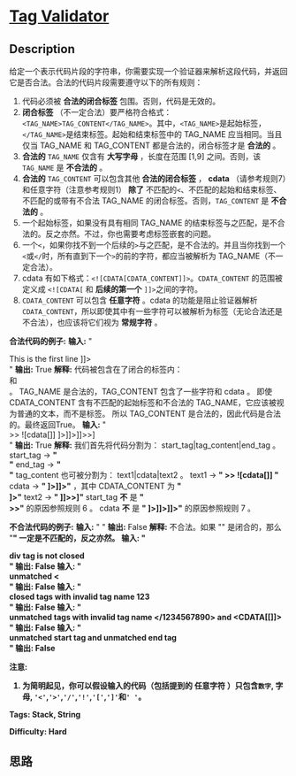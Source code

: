 # [Tag Validator][title]

## Description

给定一个表示代码片段的字符串，你需要实现一个验证器来解析这段代码，并返回它是否合法。合法的代码片段需要遵守以下的所有规则：

  1. 代码必须被 **合法的闭合标签** 包围。否则，代码是无效的。
  2. **闭合标签** （不一定合法）要严格符合格式：`<TAG_NAME>TAG_CONTENT</TAG_NAME>`。其中，`<TAG_NAME>`是起始标签，`</TAG_NAME>`是结束标签。起始和结束标签中的 TAG_NAME 应当相同。当且仅当 TAG_NAME 和 TAG_CONTENT 都是合法的，闭合标签才是 **合法的** 。
  3. **合法的**  `TAG_NAME` 仅含有 **大写字母** ，长度在范围 [1,9] 之间。否则，该 `TAG_NAME` 是 **不合法的** 。
  4. **合法的**  `TAG_CONTENT` 可以包含其他 **合法的闭合标签** ， **cdata**  （请参考规则7）和任意字符（注意参考规则1） **除了** 不匹配的`<`、不匹配的起始和结束标签、不匹配的或带有不合法 TAG_NAME 的闭合标签。否则，`TAG_CONTENT` 是 **不合法的** 。
  5. 一个起始标签，如果没有具有相同 TAG_NAME 的结束标签与之匹配，是不合法的。反之亦然。不过，你也需要考虑标签嵌套的问题。
  6. 一个`<`，如果你找不到一个后续的`>`与之匹配，是不合法的。并且当你找到一个`<`或`</`时，所有直到下一个`>`的前的字符，都应当被解析为 TAG_NAME（不一定合法）。
  7. cdata 有如下格式：`<![CDATA[CDATA_CONTENT]]>`。`CDATA_CONTENT` 的范围被定义成 `<![CDATA[` 和 **后续的第一个**  `]]>`之间的字符。
  8. `CDATA_CONTENT` 可以包含 **任意字符** 。cdata 的功能是阻止验证器解析`CDATA_CONTENT`，所以即使其中有一些字符可以被解析为标签（无论合法还是不合法），也应该将它们视为 **常规字符** 。

**合法代码的例子:**
            **输入:** "<DIV>This is the first line <![CDATA[<div>]]></DIV>"        **输出:** True        **解释:**         代码被包含在了闭合的标签内： <DIV> 和 </DIV> 。        TAG_NAME 是合法的，TAG_CONTENT 包含了一些字符和 cdata 。         即使 CDATA_CONTENT 含有不匹配的起始标签和不合法的 TAG_NAME，它应该被视为普通的文本，而不是标签。        所以 TAG_CONTENT 是合法的，因此代码是合法的。最终返回True。            **输入:** "<DIV>>>  ![cdata[]] <![CDATA[<div>]>]]>]]>>]</DIV>"        **输出:** True        **解释:**        我们首先将代码分割为： start_tag|tag_content|end_tag 。        start_tag -> **" <DIV>"**        end_tag -> **" </DIV>"**        tag_content 也可被分割为： text1|cdata|text2 。        text1 -> **" >>  ![cdata[]] "**        cdata -> **" <![CDATA[<div>]>]]>"** ，其中 CDATA_CONTENT 为 **" <div>]>"**        text2 -> **" ]]>>]"**            start_tag **不** 是 **" <DIV>>>"** 的原因参照规则 6 。    cdata **不** 是 **" <![CDATA[<div>]>]]>]]>"** 的原因参照规则 7 。    

**不合法代码的例子:**
            **输入:** "<A>  <B> </A>   </B>"    **输出:** False    **解释:** 不合法。如果 "<A>" 是闭合的，那么 "<B>" 一定是不匹配的，反之亦然。        **输入:** "<DIV>  div tag is not closed  <DIV>"    **输出:** False        **输入:** "<DIV>  unmatched <  </DIV>"    **输出:** False        **输入:** "<DIV> closed tags with invalid tag name  <b>123</b> </DIV>"    **输出:** False        **输入:** "<DIV> unmatched tags with invalid tag name  </1234567890> and <CDATA[[]]>  </DIV>"    **输出:** False        **输入:** "<DIV>  unmatched start tag <B>  and unmatched end tag </C>  </DIV>"    **输出:** False    

**注意:**

  1. 为简明起见，你可以假设输入的代码（包括提到的 **任意字符** ）只包含`数字`, 字母, `'<'`,`'>'`,`'/'`,`'!'`,`'['`,`']'`和`' '`。


**Tags:** Stack, String

**Difficulty:** Hard

## 思路

[title]: https://leetcode-cn.com/problems/tag-validator

